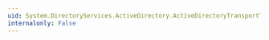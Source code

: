 ```yaml
---
uid: System.DirectoryServices.ActiveDirectory.ActiveDirectoryTransportType
internalonly: False
---
```

